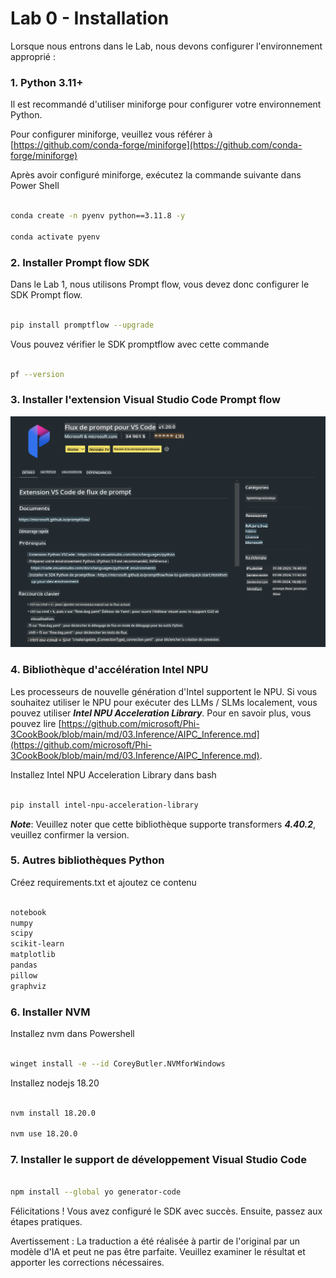 # **Lab 0 - Installation**

Lorsque nous entrons dans le Lab, nous devons configurer l'environnement approprié :

### **1. Python 3.11+**

Il est recommandé d'utiliser miniforge pour configurer votre environnement Python.

Pour configurer miniforge, veuillez vous référer à [https://github.com/conda-forge/miniforge](https://github.com/conda-forge/miniforge)

Après avoir configuré miniforge, exécutez la commande suivante dans Power Shell

```bash

conda create -n pyenv python==3.11.8 -y

conda activate pyenv

```

### **2. Installer Prompt flow SDK**

Dans le Lab 1, nous utilisons Prompt flow, vous devez donc configurer le SDK Prompt flow.

```bash

pip install promptflow --upgrade

```

Vous pouvez vérifier le SDK promptflow avec cette commande

```bash

pf --version

```

### **3. Installer l'extension Visual Studio Code Prompt flow**

![pf](../../../../../../../translated_images/pf_ext.2830ee3df27421bce4a776ce6474a025c28f3886dac2272d60b70572a9a87040.fr.png)

### **4. Bibliothèque d'accélération Intel NPU**

Les processeurs de nouvelle génération d'Intel supportent le NPU. Si vous souhaitez utiliser le NPU pour exécuter des LLMs / SLMs localement, vous pouvez utiliser ***Intel NPU Acceleration Library***. Pour en savoir plus, vous pouvez lire [https://github.com/microsoft/Phi-3CookBook/blob/main/md/03.Inference/AIPC_Inference.md](https://github.com/microsoft/Phi-3CookBook/blob/main/md/03.Inference/AIPC_Inference.md).

Installez Intel NPU Acceleration Library dans bash

```bash

pip install intel-npu-acceleration-library

```

***Note***: Veuillez noter que cette bibliothèque supporte transformers ***4.40.2***, veuillez confirmer la version.

### **5. Autres bibliothèques Python**

Créez requirements.txt et ajoutez ce contenu

```txt

notebook
numpy 
scipy 
scikit-learn 
matplotlib 
pandas 
pillow 
graphviz

```

### **6. Installer NVM**

Installez nvm dans Powershell

```bash

winget install -e --id CoreyButler.NVMforWindows

```

Installez nodejs 18.20

```bash

nvm install 18.20.0

nvm use 18.20.0

```

### **7. Installer le support de développement Visual Studio Code**

```bash

npm install --global yo generator-code

```

Félicitations ! Vous avez configuré le SDK avec succès. Ensuite, passez aux étapes pratiques.

Avertissement : La traduction a été réalisée à partir de l'original par un modèle d'IA et peut ne pas être parfaite. 
Veuillez examiner le résultat et apporter les corrections nécessaires.